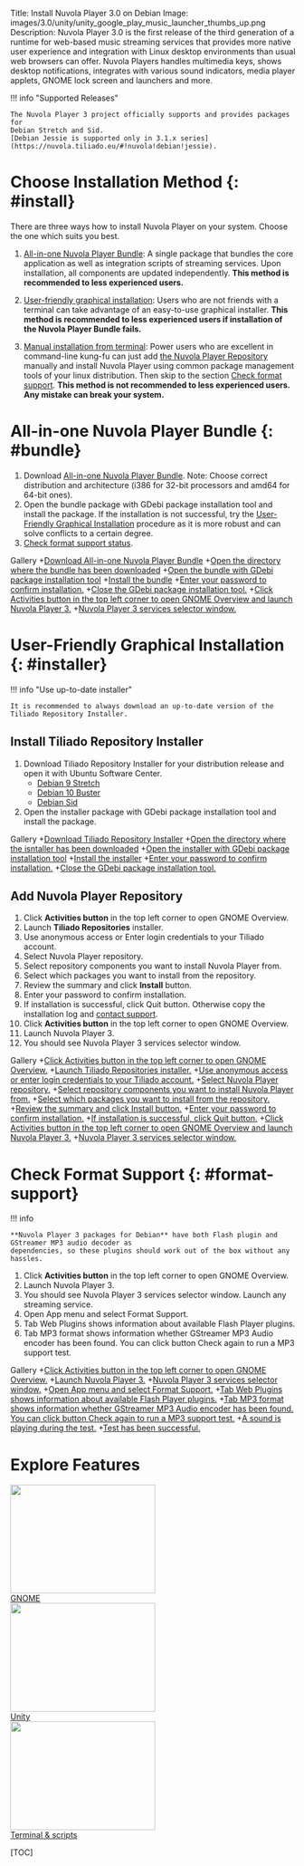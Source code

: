Title: Install Nuvola Player 3.0 on Debian
Image: images/3.0/unity/unity_google_play_music_launcher_thumbs_up.png
Description: Nuvola Player 3.0 is the first release of the third generation of a runtime for
    web-based music streaming services that provides more native user experience and integration with Linux
    desktop environments than usual web browsers can offer. Nuvola Players handles multimedia keys,
    shows desktop notifications, integrates with various sound indicators, media player applets,
    GNOME lock screen and launchers and more.

!!! info "Supported Releases"

    The Nuvola Player 3 project officially supports and provides packages for
    Debian Stretch and Sid.
    [Debian Jessie is supported only in 3.1.x series](https://nuvola.tiliado.eu/#!nuvola!debian!jessie).

Choose Installation Method {: #install}
==========================

There are three ways how to install Nuvola Player on your system. Choose the one which suits you best.

  1. [All-in-one Nuvola Player Bundle](#bundle): A single package that bundles the core application
     as well as integration scripts of streaming services. Upon installation, all components are
     updated independently. **This method is recommended to less experienced users.**
  2. [User-friendly graphical installation](#installer): Users who are not friends with a terminal
     can take advantage of an easy-to-use graphical installer.
     **This method is recommended to less experienced users if installation of the Nuvola Player Bundle fails.**

  3. [Manual installation from terminal](./manual-installation.html):
     Power users who are excellent in command-line kung-fu can just add
     [the Nuvola Player Repository](https://tiliado.eu/nuvolaplayer/repository/) manually and install
     Nuvola Player using common package management tools of your linux distribution. Then skip to the
     section [Check format support](#format-support).
     **This method is not recommended to less experienced users. Any mistake can break your system.**

All-in-one Nuvola Player Bundle {: #bundle}
===============================

 1. Download [All-in-one Nuvola Player Bundle](https://github.com/tiliado/nuvolaplayer/releases/tag/3.0.9).
    Note: Choose correct distribution and architecture (i386 for 32-bit processors and amd64 for 64-bit ones).
 2. Open the bundle package with GDebi package installation tool and install the package.
    If the installation is not successful, try the [User-Friendly Graphical Installation](#installer) procedure
    as it is more robust and can solve conflicts to a certain degree.
 3. [Check format support status](#format-support).

 Gallery
+[Download All-in-one Nuvola Player Bundle](images/3.0/installation/debian/firefox_download_bundle.png|256x192)
+[Open the directory where the bundle has been downloaded](images/3.0/installation/debian/firefox_open_bundle_folder.png|256x192)
+[Open the bundle with GDebi package installation tool](images/3.0/installation/debian/bundle_open_with_gdebi.png|256x192)
+[Install the bundle](images/3.0/installation/debian/gdebi_install_bundle.png|256x192)
+[Enter your password to confirm installation.](images/3.0/installation/debian/gdebi_install_bundle_auth.png|256x192)
+[Close the GDebi package installation tool.](images/3.0/installation/debian/gdebi_bundle_close.png|256x192)
+[Click Activities button in the top left corner to open GNOME Overview and launch Nuvola Player 3.](images/3.0/gnome/debian_activities_nuvola.png|256x192)
+[Nuvola Player 3 services selector window.](images/3.0/gnome/debian_selector_launch_deezer.png|256x192)

User-Friendly Graphical Installation {: #installer}
====================================

!!! info "Use up-to-date installer"
    
    It is recommended to always download an up-to-date version of the Tiliado Repository Installer.

Install Tiliado Repository Installer 
------------------------------------

 1. Download Tiliado Repository Installer for your
    distribution release and open it with Ubuntu Software Center.
       * [Debian 9 Stretch](https://tiliado.eu/repository-installer/download/stretch/) 
       * [Debian 10 Buster](https://tiliado.eu/repository-installer/download/buster/) 
       * [Debian Sid](https://tiliado.eu/repository-installer/download/sid/) 
 2. Open the installer package with GDebi package installation tool and install the package.

 Gallery
+[Download Tiliado Repository Installer](images/3.0/installation/debian/firefox_download_installer.png|256x192)
+[Open the directory where the isntaller has been downloaded](images/3.0/installation/debian/firefox_open_folder.png|256x192)
+[Open the installer with GDebi package installation tool](images/3.0/installation/debian/open_with_gdebi.png|256x192)
+[Install the installer](images/3.0/installation/debian/gdebi_install.png|256x192)
+[Enter your password to confirm installation.](images/3.0/installation/debian/gdebi_install_auth.png|256x192)
+[Close the GDebi package installation tool.](images/3.0/installation/debian/gdebi_close.png|256x192)

Add Nuvola Player Repository
----------------------------

  1. Click **Activities button** in the top left corner to open GNOME Overview.
  2. Launch **Tiliado Repositories** installer.
  3. Use anonymous access or Enter login credentials to your Tiliado account.
  4. Select Nuvola Player repository.
  5. Select repository components you want to install Nuvola Player from.
  6. Select which packages you want to install from the repository.
  7. Review the summary and click **Install** button.
  8. Enter your password to confirm installation.
  9. If installation is successful, click Quit button. Otherwise copy the installation log and
     [contact support](https://github.com/tiliado/tiliado-repositories/issues/new).
 10. Click **Activities button** in the top left corner to open GNOME Overview.
 11. Launch Nuvola Player 3.
 12. You should see Nuvola Player 3 services selector window.

 Gallery
+[Click Activities button in the top left corner to open GNOME Overview.](images/3.0/gnome/debian_open_activities.png|256x192)
+[Launch Tiliado Repositories installer.](images/3.0/installation/debian/activities_tiliado_installer.png|256x192)
+[Use anonymous access or enter login credentials to your Tiliado account.](images/3.0/installation/debian/installer_anonymous.png|256x192)
+[Select Nuvola Player repository.](images/3.0/installation/debian/installer_repositories.png|256x192)
+[Select repository components you want to install Nuvola Player from.](images/3.0/installation/debian/tiliado_installer_components_stable.png|256x192)
+[Select which packages you want to install from the repository.](images/3.0/installation/debian/installer_packages.png|256x192)
+[Review the summary and click Install button.](images/3.0/installation/debian/installer_summary.png|256x192)
+[Enter your password to confirm installation.](images/3.0/installation/debian/installer_install_auth.png|256x192)
+[If installation is successful, click Quit button.](images/3.0/installation/debian/installer_done_quit.png|256x192)
+[Click Activities button in the top left corner to open GNOME Overview and launch Nuvola Player 3.](images/3.0/gnome/debian_activities_nuvola.png|256x192)
+[Nuvola Player 3 services selector window.](images/3.0/gnome/debian_selector_launch_deezer.png|256x192)

Check Format Support {: #format-support}
====================

!!! info
    
    **Nuvola Player 3 packages for Debian** have both Flash plugin and GStreamer MP3 audio decoder as
    dependencies, so these plugins should work out of the box without any hassles.

 1. Click **Activities button** in the top left corner to open GNOME Overview.
 2. Launch Nuvola Player 3.
 3. You should see Nuvola Player 3 services selector window. Launch any streaming service.
 4. Open App menu and select Format Support.
 5. Tab Web Plugins shows information about available Flash Player plugins.
 6. Tab MP3 format shows information whether GStreamer MP3 Audio encoder has been found. You can
    click button Check again to run a MP3 support test.

 Gallery
+[Click Activities button in the top left corner to open GNOME Overview.](images/3.0/gnome/debian_open_activities.png|256x192)
+[Launch Nuvola Player 3.](images/3.0/gnome/debian_activities_nuvola.png|256x192)
+[Nuvola Player 3 services selector window.](images/3.0/gnome/debian_selector_launch_deezer.png|256x192)
+[Open App menu and select Format Support.](images/3.0/installation/debian/nuvola_appmenu_format_support.png|256x192)
+[Tab Web Plugins shows information about available Flash Player plugins.](images/3.0/installation/debian/format_support_flash.png|256x192)
+[Tab MP3 format shows information whether GStreamer MP3 Audio encoder has been found. You can click button Check again to run a MP3 support test.](images/3.0/installation/debian/format_support_mp3_ok.png|256x192) 
+[A sound is playing during the test.](images/3.0/installation/debian/format_support_mp3_check.png|256x192)
+[Test has been successful.](images/3.0/installation/debian/format_support_mp3_check_success.png|256x192)


Explore Features
================

<div class="row">
  <div class="col-sm-12 col-md-8">
    <div class="thumbnail">
      <a href="./explore.html#explore-gnome"><img src=":images/3.0/gnome/gnome_add_to_favorites[256x192].png" width="256" height="192" /></a>
      <div class="caption">
        <a class="btn btn-primary btn-block" role="button" href="./explore.html#explore-gnome">GNOME</a>
      </div>
    </div>
  </div>
  <div class="col-sm-12 col-md-8">
    <div class="thumbnail">
      <a href="./explore.html#explore-unity"><img src=":images/3.0/unity/unity_google_play_music_launcher_thumbs_up[256x192].png" width="256" height="192" /></a>
      <div class="caption">
        <a class="btn btn-primary btn-block" role="button" href="./explore.html#explore-unity">Unity</a>
      </div>
    </div>
  </div>
  <div class="col-sm-12 col-md-8">
    <div class="thumbnail">
      <a href="./explore.html#explore-terminal"><img src=":images/3.0/unity/unity_nuvolactl_multiple_apps[256x192].png" width="256" height="192" /></a>
      <div class="caption">
        <a class="btn btn-primary btn-block" role="button" href="./explore.html#explore-terminal">Terminal & scripts</a>
      </div>
    </div>
  </div>
</div>

[TOC]
